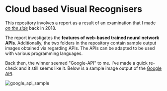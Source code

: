 # Cloud based Visual Recognisers

This repository involves a report as a result of an examination that I made [*on the side*](http://phdcomics.com/comics.php?f=1989) back in 2018. 

The report investigates the **features of web-based trained neural network APIs**. Additionally, the two folders in the repository contain sample output images obtained via regarding APIs. The APIs can be adapted to be used with various programming languages.

Back then, the winner seemed "Google-API" to me. I've made a quick re-check and it still seems like it. Below is a sample image output of the [Google API](https://cloud.google.com/vision#section-2).

![google_api_sample](https://user-images.githubusercontent.com/20180883/160412292-5d732f0b-4674-4eaa-b3e5-f3ebb8383257.png)
